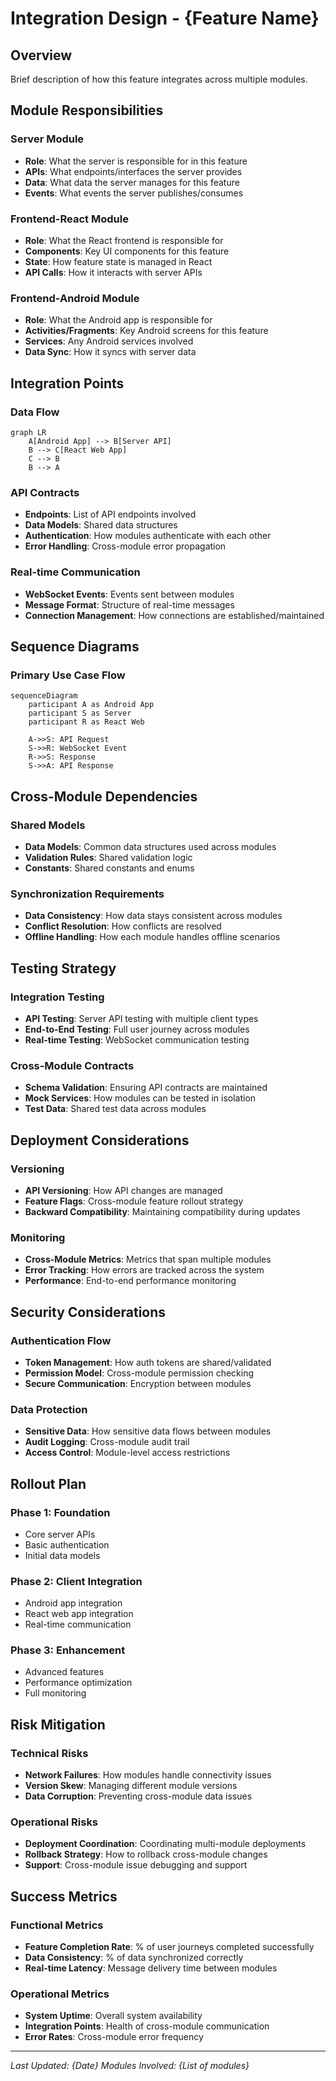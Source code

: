 # Integration Design - {Feature Name}

## Overview

Brief description of how this feature integrates across multiple modules.

## Module Responsibilities

### Server Module
- **Role**: What the server is responsible for in this feature
- **APIs**: What endpoints/interfaces the server provides
- **Data**: What data the server manages for this feature
- **Events**: What events the server publishes/consumes

### Frontend-React Module  
- **Role**: What the React frontend is responsible for
- **Components**: Key UI components for this feature
- **State**: How feature state is managed in React
- **API Calls**: How it interacts with server APIs

### Frontend-Android Module
- **Role**: What the Android app is responsible for
- **Activities/Fragments**: Key Android screens for this feature
- **Services**: Any Android services involved
- **Data Sync**: How it syncs with server data

## Integration Points

### Data Flow
```mermaid
graph LR
    A[Android App] --> B[Server API]
    B --> C[React Web App]
    C --> B
    B --> A
```

### API Contracts
- **Endpoints**: List of API endpoints involved
- **Data Models**: Shared data structures
- **Authentication**: How modules authenticate with each other
- **Error Handling**: Cross-module error propagation

### Real-time Communication
- **WebSocket Events**: Events sent between modules
- **Message Format**: Structure of real-time messages
- **Connection Management**: How connections are established/maintained

## Sequence Diagrams

### Primary Use Case Flow
```mermaid
sequenceDiagram
    participant A as Android App
    participant S as Server
    participant R as React Web
    
    A->>S: API Request
    S->>R: WebSocket Event
    R->>S: Response
    S->>A: API Response
```

## Cross-Module Dependencies

### Shared Models
- **Data Models**: Common data structures used across modules
- **Validation Rules**: Shared validation logic
- **Constants**: Shared constants and enums

### Synchronization Requirements
- **Data Consistency**: How data stays consistent across modules
- **Conflict Resolution**: How conflicts are resolved
- **Offline Handling**: How each module handles offline scenarios

## Testing Strategy

### Integration Testing
- **API Testing**: Server API testing with multiple client types
- **End-to-End Testing**: Full user journey across modules
- **Real-time Testing**: WebSocket communication testing

### Cross-Module Contracts
- **Schema Validation**: Ensuring API contracts are maintained
- **Mock Services**: How modules can be tested in isolation
- **Test Data**: Shared test data across modules

## Deployment Considerations

### Versioning
- **API Versioning**: How API changes are managed
- **Feature Flags**: Cross-module feature rollout strategy
- **Backward Compatibility**: Maintaining compatibility during updates

### Monitoring
- **Cross-Module Metrics**: Metrics that span multiple modules
- **Error Tracking**: How errors are tracked across the system
- **Performance**: End-to-end performance monitoring

## Security Considerations

### Authentication Flow
- **Token Management**: How auth tokens are shared/validated
- **Permission Model**: Cross-module permission checking
- **Secure Communication**: Encryption between modules

### Data Protection
- **Sensitive Data**: How sensitive data flows between modules
- **Audit Logging**: Cross-module audit trail
- **Access Control**: Module-level access restrictions

## Rollout Plan

### Phase 1: Foundation
- Core server APIs
- Basic authentication
- Initial data models

### Phase 2: Client Integration
- Android app integration
- React web app integration
- Real-time communication

### Phase 3: Enhancement
- Advanced features
- Performance optimization
- Full monitoring

## Risk Mitigation

### Technical Risks
- **Network Failures**: How modules handle connectivity issues
- **Version Skew**: Managing different module versions
- **Data Corruption**: Preventing cross-module data issues

### Operational Risks
- **Deployment Coordination**: Coordinating multi-module deployments
- **Rollback Strategy**: How to rollback cross-module changes
- **Support**: Cross-module issue debugging and support

## Success Metrics

### Functional Metrics
- **Feature Completion Rate**: % of user journeys completed successfully
- **Data Consistency**: % of data synchronized correctly
- **Real-time Latency**: Message delivery time between modules

### Operational Metrics
- **System Uptime**: Overall system availability
- **Integration Points**: Health of cross-module communication
- **Error Rates**: Cross-module error frequency

---

*Last Updated: {Date}*
*Modules Involved: {List of modules}*